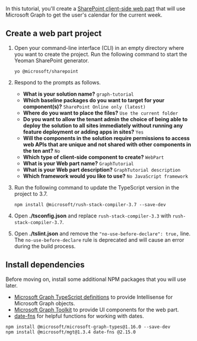 <!-- markdownlint-disable MD002 MD041 -->

In this tutorial, you'll create a [SharePoint client-side web part](https://docs.microsoft.com/sharepoint/dev/spfx/web-parts/overview-client-side-web-parts) that will use Microsoft Graph to get the user's calendar for the current week.

## Create a web part project

1. Open your command-line interface (CLI) in an empty directory where you want to create the project. Run the following command to start the Yeoman SharePoint generator.

    ```Shell
    yo @microsoft/sharepoint
    ```

1. Respond to the prompts as follows.

    - **What is your solution name?** `graph-tutorial`
    - **Which baseline packages do you want to target for your component(s)?** `SharePoint Online only (latest)`
    - **Where do you want to place the files?** `Use the current folder`
    - **Do you want to allow the tenant admin the choice of being able to deploy the solution to all sites immediately without running any feature deployment or adding apps in sites?** `Yes`
    - **Will the components in the solution require permissions to access web APIs that are unique and not shared with other components in the ten
    ant?** `No`
    - **Which type of client-side component to create?** `WebPart`
    - **What is your Web part name?** `GraphTutorial`
    - **What is your Web part description?** `GraphTutorial description`
    - **Which framework would you like to use?** `No JavaScript framework`

1. Run the following command to update the TypeScript version in the project to 3.7.

    ```Shell
    npm install @microsoft/rush-stack-compiler-3.7 --save-dev
    ```

1. Open **./tsconfig.json** and replace `rush-stack-compiler-3.3` with `rush-stack-compiler-3.7`.

1. Open **./tslint.json** and remove the `"no-use-before-declare": true,` line. The `no-use-before-declare` rule is deprecated and will cause an error during the build process.

## Install dependencies

Before moving on, install some additional NPM packages that you will use later.

- [Microsoft Graph TypeScript definitions](https://github.com/microsoftgraph/msgraph-typescript-typings) to provide Intellisense for Microsoft Graph objects.
- [Microsoft Graph Toolkit](https://docs.microsoft.com/graph/toolkit/overview) to provide UI components for the web part.
- [date-fns](https://date-fns.org/) for helpful functions for working with dates.

```Shell
npm install @microsoft/microsoft-graph-types@1.16.0 --save-dev
npm install @microsoft/mgt@1.3.4 date-fns @2.15.0
```
